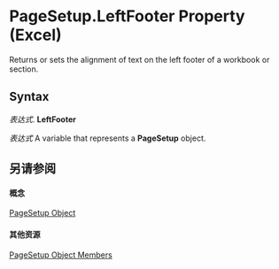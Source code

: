 
# PageSetup.LeftFooter Property (Excel)

Returns or sets the alignment of text on the left footer of a workbook or section.


## Syntax

 _表达式_. **LeftFooter**

 _表达式_ A variable that represents a **PageSetup** object.


## 另请参阅


#### 概念


[PageSetup Object](2fd22df9-5987-f723-04a9-9a3f2e84ac81.md)
#### 其他资源


[PageSetup Object Members](http://msdn.microsoft.com/library/feabe079-cb03-f560-6032-88f5585ec8a8%28Office.15%29.aspx)